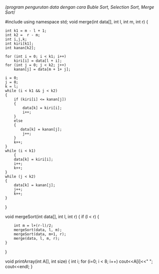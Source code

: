 /*program pengurutan data dengan cara Buble Sort, Selection Sort, Merge Sort*/


#include <iostream>
using namespace std;
void merge(int data[], int l, int m, int r)
{

    int k1 = m - l + 1;
    int k2 =  r - m;
    int i,j,k;
    int kiri[k1];
    int kanan[k2];

    for (int i = 0; i < k1; i++)
        kiri[i] = data[l + i];
    for (int j = 0; j < k2; j++)
        kanan[j] = data[m + 1+ j];

    i = 0;
    j = 0;
    k = l;
    while (i < k1 && j < k2)
    {
        if (kiri[i] <= kanan[j])
        {
            data[k] = kiri[i];
            i++;
        }
        else
        {
           data[k] = kanan[j];
            j++;
        }
        k++;
    }
    while (i < k1)
        {
        data[k] = kiri[i];
        i++;
        k++;
    }
    while (j < k2)
    {
        data[k] = kanan[j];
        j++;
        k++;
    }
}

void mergeSort(int data[], int l, int r)
{
    if (l < r)
    {

        int m = l+(r-l)/2;
        mergeSort(data, l, m);
        mergeSort(data, m+1, r);
        merge(data, l, m, r);
    }
}

void printArray(int A[], int size)
{
    int i;
    for (i=0; i < 8; i++)
        cout<<A[i]<<" ";
cout<<endl;
}

